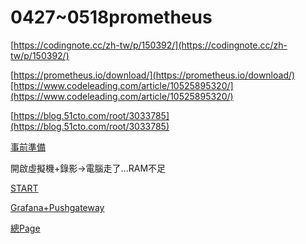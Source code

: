 # 0427~0518prometheus

[https://codingnote.cc/zh-tw/p/150392/](https://codingnote.cc/zh-tw/p/150392/)

[https://prometheus.io/download/](https://prometheus.io/download/)[https://www.codeleading.com/article/10525895320/](https://www.codeleading.com/article/10525895320/)

[https://blog.51cto.com/root/3033785](https://blog.51cto.com/root/3033785)

[事前準備](0427~0518prometheus%20c0d1806672974ae5a7f0ff0d18295244/%E4%BA%8B%E5%89%8D%E6%BA%96%E5%82%99%2071d0df02d3fe40ad98c8768672a39de2.md)

開啟虛擬機+錄影→電腦走了...RAM不足

[START](0427~0518prometheus%20c0d1806672974ae5a7f0ff0d18295244/START%20b479e161ac51438a80458e1c0b5069b2.md)

[Grafana+Pushgateway](0427~0518prometheus%20c0d1806672974ae5a7f0ff0d18295244/Grafana+Pushgateway%2070b806f189384b5eb1ccf1752b903cea.md)

[總Page](https://github.com/laiy790/2022Linux/blob/main/Note.md)